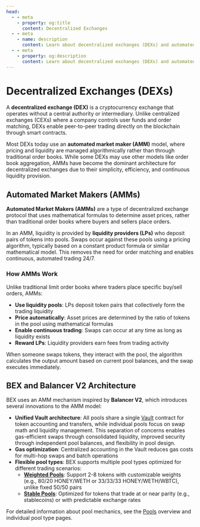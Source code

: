 ```yaml
---
head:
  - - meta
    - property: og:title
      content: Decentralized Exchanges
  - - meta
    - name: description
      content: Learn about decentralized exchanges (DEXs) and automated market makers (AMMs) that power BEX
  - - meta
    - property: og:description
      content: Learn about decentralized exchanges (DEXs) and automated market makers (AMMs) that power BEX
---
```


# Decentralized Exchanges (DEXs)

A **decentralized exchange (DEX)** is a cryptocurrency exchange that operates without a central authority or intermediary. Unlike centralized exchanges (CEXs) where a company controls user funds and order matching, DEXs enable peer-to-peer trading directly on the blockchain through smart contracts.

Most DEXs today use an **automated market maker (AMM)** model, where pricing and liquidity are managed algorithmically rather than through traditional order books. While some DEXs may use other models like order book aggregation, AMMs have become the dominant architecture for decentralized exchanges due to their simplicity, efficiency, and continuous liquidity provision.

## Automated Market Makers (AMMs)

**Automated Market Makers (AMMs)** are a type of decentralized exchange protocol that uses mathematical formulas to determine asset prices, rather than traditional order books where buyers and sellers place orders.

In an AMM, liquidity is provided by **liquidity providers (LPs)** who deposit pairs of tokens into pools. Swaps occur against these pools using a pricing algorithm, typically based on a constant product formula or similar mathematical model. This removes the need for order matching and enables continuous, automated trading 24/7.

### How AMMs Work

Unlike traditional limit order books where traders place specific buy/sell orders, AMMs:

- **Use liquidity pools**: LPs deposit token pairs that collectively form the trading liquidity
- **Price automatically**: Asset prices are determined by the ratio of tokens in the pool using mathematical formulas
- **Enable continuous trading**: Swaps can occur at any time as long as liquidity exists
- **Reward LPs**: Liquidity providers earn fees from trading activity

When someone swaps tokens, they interact with the pool, the algorithm calculates the output amount based on current pool balances, and the swap executes immediately.

## BEX and Balancer V2 Architecture

BEX uses an AMM mechanism inspired by **Balancer V2**, which introduces several innovations to the AMM model:

- **Unified Vault architecture**: All pools share a single [Vault](/learn/concepts/vault) contract for token accounting and transfers, while individual pools focus on swap math and liquidity management. This separation of concerns enables gas-efficient swaps through consolidated liquidity, improved security through independent pool balances, and flexibility in pool design.
- **Gas optimization**: Centralized accounting in the Vault reduces gas costs for multi-hop swaps and batch operations
- **Flexible pool types**: BEX supports multiple pool types optimized for different trading scenarios:
  - **[Weighted Pools](/learn/concepts/pools/weighted-pools)**: Support 2-8 tokens with customizable weights (e.g., 80/20 HONEY/WETH or 33/33/33 HONEY/WETH/WBTC), unlike fixed 50/50 pairs
  - **[Stable Pools](/learn/concepts/pools/stable-pools)**: Optimized for tokens that trade at or near parity (e.g., stablecoins) or with predictable exchange rates

For detailed information about pool mechanics, see the [Pools](/learn/concepts/pools) overview and individual pool type pages.

